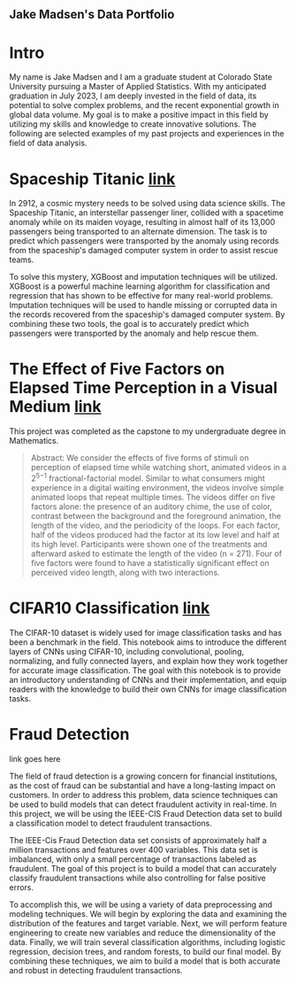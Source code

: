 ## Jake Madsen's Data Portfolio
# Intro

My name is Jake Madsen and I am a graduate student at Colorado State University pursuing a Master of Applied Statistics. With my anticipated graduation in July 2023, I am deeply invested in the field of data, its potential to solve complex problems, and the recent exponential growth in global data volume. My goal is to make a positive impact in this field by utilizing my skills and knowledge to create innovative solutions. The following are selected examples of my past projects and experiences in the field of data analysis.

# Spaceship Titanic [link](https://github.com/icosahedron10/spaceship-titanic/blob/main/Spaceship_Titanic.ipynb)

In 2912, a cosmic mystery needs to be solved using data science skills. The Spaceship Titanic, an interstellar passenger liner, collided with a spacetime anomaly while on its maiden voyage, resulting in almost half of its 13,000 passengers being transported to an alternate dimension. The task is to predict which passengers were transported by the anomaly using records from the spaceship's damaged computer system in order to assist rescue teams.

To solve this mystery, XGBoost and imputation techniques will be utilized. XGBoost is a powerful machine learning algorithm for classification and regression that has shown to be effective for many real-world problems. Imputation techniques will be used to handle missing or corrupted data in the records recovered from the spaceship's damaged computer system. By combining these two tools, the goal is to accurately predict which passengers were transported by the anomaly and help rescue them.

# The Effect of Five Factors on Elapsed Time Perception in a Visual Medium [link](https://github.com/icosahedron10/data-projects/blob/main/The%20Effect%20of%20Five%20Factors%20on%20Elapsed%20Time%20Perception%20in%20a%20Visual%20Medium.pdf)

This project was completed as the capstone to my undergraduate degree in Mathematics.
>Abstract: We consider the effects of five forms of stimuli on perception of elapsed time while watching short, animated videos in a 2<sup>5−1</sup> fractional-factorial model. Similar to what consumers might experience in a digital waiting environment, the videos involve simple animated loops that repeat multiple times. The videos differ on five factors alone: the presence of an auditory chime, the use of color, contrast between the background and the foreground animation, the length of the video, and the periodicity of the loops. For each factor, half of the videos produced had the factor at its low level and half at its high level. Participants were shown one of the treatments and afterward asked to estimate the length of the video (n = 271). Four of five factors were found to have a statistically significant effect on perceived video length, along with two interactions.

# CIFAR10 Classification [link](https://github.com/icosahedron10/cifar10-cnn/blob/main/CIFAR10.ipynb)

The CIFAR-10 dataset is widely used for image classification tasks and has been a benchmark in the field. This notebook aims to introduce the different layers of CNNs using CIFAR-10, including convolutional, pooling, normalizing, and fully connected layers, and explain how they work together for accurate image classification. The goal with this notebook is to provide an introductory understanding of CNNs and their implementation, and equip readers with the knowledge to build their own CNNs for image classification tasks.

# Fraud Detection
link goes here

The field of fraud detection is a growing concern for financial institutions, as the cost of fraud can be substantial and have a long-lasting impact on customers. In order to address this problem, data science techniques can be used to build models that can detect fraudulent activity in real-time. In this project, we will be using the IEEE-CIS Fraud Detection data set to build a classification model to detect fraudulent transactions.

The IEEE-Cis Fraud Detection data set consists of approximately half a million transactions and features over 400 variables. This data set is imbalanced, with only a small percentage of transactions labeled as fraudulent. The goal of this project is to build a model that can accurately classify fraudulent transactions while also controlling for false positive errors.

To accomplish this, we will be using a variety of data preprocessing and modeling techniques. We will begin by exploring the data and examining the distribution of the features and target variable. Next, we will perform feature engineering to create new variables and reduce the dimensionality of the data. Finally, we will train several classification algorithms, including logistic regression, decision trees, and random forests, to build our final model. By combining these techniques, we aim to build a model that is both accurate and robust in detecting fraudulent transactions.
